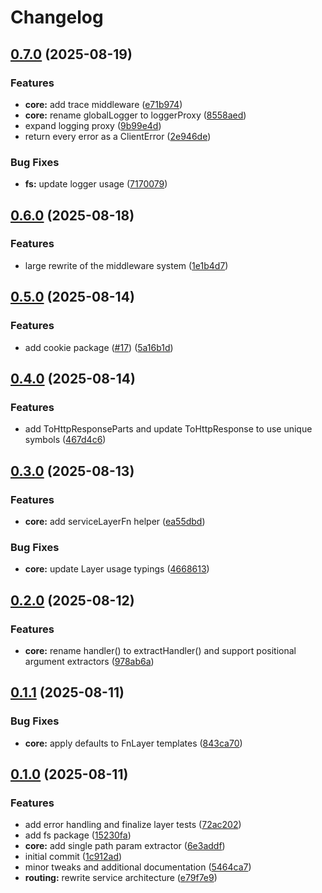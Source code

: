 # Changelog

## [0.7.0](https://github.com/DASPRiD/taxum/compare/core-v0.6.0...core-v0.7.0) (2025-08-19)


### Features

* **core:** add trace middleware ([e71b974](https://github.com/DASPRiD/taxum/commit/e71b974abd866c617c88885e972d9d98c785bc92))
* **core:** rename globalLogger to loggerProxy ([8558aed](https://github.com/DASPRiD/taxum/commit/8558aedb2ab24d6f8eb21ab94320174e16b4986f))
* expand logging proxy ([9b99e4d](https://github.com/DASPRiD/taxum/commit/9b99e4d5dcef0326ad29a79d326a8bce882d097a))
* return every error as a ClientError ([2e946de](https://github.com/DASPRiD/taxum/commit/2e946de61c2be6cb8bd29e50615d3ca807cb2411))


### Bug Fixes

* **fs:** update logger usage ([7170079](https://github.com/DASPRiD/taxum/commit/717007968ad1a9f2cfeb5d5201f749ee6f029e0c))

## [0.6.0](https://github.com/DASPRiD/taxum/compare/core-v0.5.0...core-v0.6.0) (2025-08-18)


### Features

* large rewrite of the middleware system ([1e1b4d7](https://github.com/DASPRiD/taxum/commit/1e1b4d73b8982ff6d0c55375662eac0fb94a1bfe))

## [0.5.0](https://github.com/DASPRiD/taxum/compare/core-v0.4.0...core-v0.5.0) (2025-08-14)


### Features

* add cookie package ([#17](https://github.com/DASPRiD/taxum/issues/17)) ([5a16b1d](https://github.com/DASPRiD/taxum/commit/5a16b1d3a21d60fd000c8f00c6b7d258606e85c6))

## [0.4.0](https://github.com/DASPRiD/taxum/compare/core-v0.3.0...core-v0.4.0) (2025-08-14)


### Features

* add ToHttpResponseParts and update ToHttpResponse to use unique symbols ([467d4c6](https://github.com/DASPRiD/taxum/commit/467d4c672c09b7fe39103ad6835ef44cb4a0638a))

## [0.3.0](https://github.com/DASPRiD/taxum/compare/core-v0.2.0...core-v0.3.0) (2025-08-13)


### Features

* **core:** add serviceLayerFn helper ([ea55dbd](https://github.com/DASPRiD/taxum/commit/ea55dbd2793331b943027ef052b2f36e7186e932))


### Bug Fixes

* **core:** update Layer usage typings ([4668613](https://github.com/DASPRiD/taxum/commit/4668613576413f1847c936d682f8ad3007433c44))

## [0.2.0](https://github.com/DASPRiD/taxum/compare/core-v0.1.1...core-v0.2.0) (2025-08-12)


### Features

* **core:** rename handler() to extractHandler() and support positional argument extractors ([978ab6a](https://github.com/DASPRiD/taxum/commit/978ab6a209b2207e045050d0f7b2c6db34307c54))

## [0.1.1](https://github.com/DASPRiD/taxum/compare/core-v0.1.0...core-v0.1.1) (2025-08-11)


### Bug Fixes

* **core:** apply defaults to FnLayer templates ([843ca70](https://github.com/DASPRiD/taxum/commit/843ca7017541843cbaae216b365ccdb485696395))

## [0.1.0](https://github.com/DASPRiD/taxum/compare/core-v0.0.1...core-v0.1.0) (2025-08-11)


### Features

* add error handling and finalize layer tests ([72ac202](https://github.com/DASPRiD/taxum/commit/72ac202f245e83341e709c5f02e1d71c87bbdf7d))
* add fs package ([15230fa](https://github.com/DASPRiD/taxum/commit/15230fadcad656e192f26f0b272e0d646493181a))
* **core:** add single path param extractor ([6e3addf](https://github.com/DASPRiD/taxum/commit/6e3addf360427eb8ec1e73f1071ac8130836f5c0))
* initial commit ([1c912ad](https://github.com/DASPRiD/taxum/commit/1c912ad75113592b6fddc18c93d92916468ceff0))
* minor tweaks and additional documentation ([5464ca7](https://github.com/DASPRiD/taxum/commit/5464ca749176da18c5f2fa6d430e68ee1ecd1371))
* **routing:** rewrite service architecture ([e79f7e9](https://github.com/DASPRiD/taxum/commit/e79f7e97caa36d091c3dfa369da80a9f918c4be4))
